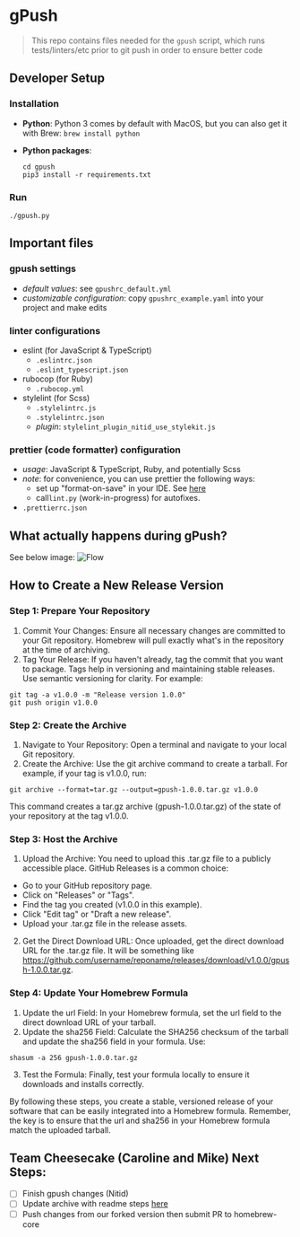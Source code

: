 # gPush

> This repo contains files needed for the `gpush` script, which runs tests/linters/etc prior to git push in order to ensure better code

## Developer Setup


### Installation

- **Python**: Python 3 comes by default with MacOS, but you can also get it with Brew: `brew install python`

- **Python packages**: 
  ```
  cd gpush
  pip3 install -r requirements.txt
  ```

### Run
    ./gpush.py

## Important files

### gpush settings
- *default values*: see `gpushrc_default.yml`
- *customizable configuration*: copy `gpushrc_example.yaml` into your project and make edits

### linter configurations
- eslint (for JavaScript & TypeScript)
  - `.eslintrc.json`
  - `.eslint_typescript.json`
- rubocop (for Ruby)
  - `.rubocop.yml`
- stylelint (for Scss)
  - `.stylelintrc.js`
  - `.stylelintrc.json`
  - *plugin*: `stylelint_plugin_nitid_use_stylekit.js`

### prettier (code formatter) configuration
- *usage*: JavaScript & TypeScript, Ruby, and potentially Scss
- *note*: for convenience, you can use prettier the following ways:
  - set up "format-on-save" in your IDE.  See [here](https://www.educative.io/answers/how-to-set-up-prettier-and-automatic-formatting-on-vs-code)
  - call`lint.py` (work-in-progress) for autofixes.
- `.prettierrc.json`

## What actually happens during gPush?

See below image:
![Flow](https://github.com/nitidbit/gpush/blob/release/v2-hackathon/gpush_diagram.png?raw=true)

## How to Create a New Release Version
### Step 1: Prepare Your Repository
1. Commit Your Changes: Ensure all necessary changes are committed to your Git repository. Homebrew will pull exactly what's in the repository at the time of archiving.
2. Tag Your Release: If you haven't already, tag the commit that you want to package. Tags help in versioning and maintaining stable releases. Use semantic versioning for clarity. For example:
```
git tag -a v1.0.0 -m "Release version 1.0.0"
git push origin v1.0.0
```

### Step 2: Create the Archive
1. Navigate to Your Repository: Open a terminal and navigate to your local Git repository.
2. Create the Archive: Use the git archive command to create a tarball. For example, if your tag is v1.0.0, run:
```
git archive --format=tar.gz --output=gpush-1.0.0.tar.gz v1.0.0
```
This command creates a tar.gz archive (gpush-1.0.0.tar.gz) of the state of your repository at the tag v1.0.0.

### Step 3: Host the Archive
1. Upload the Archive: You need to upload this .tar.gz file to a publicly accessible place. GitHub Releases is a common choice:
- Go to your GitHub repository page.
- Click on "Releases" or "Tags".
- Find the tag you created (v1.0.0 in this example).
- Click "Edit tag" or "Draft a new release".
- Upload your .tar.gz file in the release assets.
2. Get the Direct Download URL: Once uploaded, get the direct download URL for the .tar.gz file. It will be something like https://github.com/username/reponame/releases/download/v1.0.0/gpush-1.0.0.tar.gz.

### Step 4: Update Your Homebrew Formula
1. Update the url Field: In your Homebrew formula, set the url field to the direct download URL of your tarball.
2. Update the sha256 Field: Calculate the SHA256 checksum of the tarball and update the sha256 field in your formula. Use:
```
shasum -a 256 gpush-1.0.0.tar.gz
```
3. Test the Formula: Finally, test your formula locally to ensure it downloads and installs correctly.

By following these steps, you create a stable, versioned release of your software that can be easily integrated into a Homebrew formula. Remember, the key is to ensure that the url and sha256 in your Homebrew formula match the uploaded tarball.

## Team Cheesecake (Caroline and Mike) Next Steps:
- [ ] Finish gpush changes (Nitid)
- [ ] Update archive with readme steps [here](https://github.com/nitidbit/gpush/tree/release/v2-hackathon?tab=readme-ov-file#how-to-create-a-new-release-version)
- [ ] Push changes from our forked version then submit PR to homebrew-core
